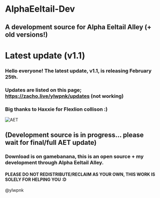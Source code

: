 # AlphaEeltail-Dev
## A development source for Alpha Eeltail Alley (+ old versions!)

# Latest update (v1.1)
### Hello everyone! The latest update, v1.1, is releasing February 25th.
### Updates are listed on this page; https://zacho.live/ylwpnk/updates (not working)
### Big thanks to Haxxie for Flexlion collison :)

![AET](https://cdn.discordapp.com/attachments/904148031279079474/1209387274979123240/eeltailalley.png?ex=65e6bcab&is=65d447ab&hm=1e3059af2538c3d7b018c2339b63ca65065c0ba6f9ad3cf099b7b003d8ee12f9&)

## (Development source is in progress... please wait for final/full AET update)
### Download is on gamebanana, this is an open source + my development through Alpha Eeltail Alley.
#### PLEASE DO NOT REDISTRIBUTE/RECLAIM AS YOUR OWN, THIS WORK IS SOLELY FOR HELPING YOU :D
@ylwpnk
